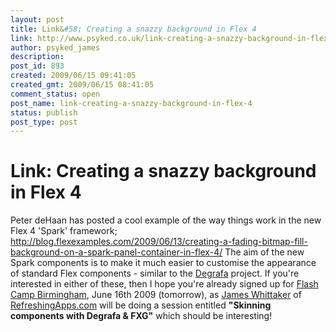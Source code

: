```yaml
---
layout: post
title: Link&#58; Creating a snazzy background in Flex 4
link: http://www.psyked.co.uk/link-creating-a-snazzy-background-in-flex-4/
author: psyked_james
description: 
post_id: 893
created: 2009/06/15 09:41:05
created_gmt: 2009/06/15 08:41:05
comment_status: open
post_name: link-creating-a-snazzy-background-in-flex-4
status: publish
post_type: post
---
```


# Link: Creating a snazzy background in Flex 4

Peter deHaan has posted a cool example of the way things work in the new Flex 4 'Spark' framework; <http://blog.flexexamples.com/2009/06/13/creating-a-fading-bitmap-fill-background-on-a-spark-panel-container-in-flex-4/> The aim of the new Spark components is to make it much easier to customise the appearance of standard Flex components - similar to the [Degrafa](http://www.degrafa.org/) project. If you're interested in either of these, then I hope you're already signed up for [Flash Camp Birmingham](http://flashcamp.co.uk/), June 16th 2009 (tomorrow), as [James Whittaker](http://jameswhittaker.com/) of [RefreshingApps.com](http://refreshingapps.com/) will be doing a session entitled **"Skinning components with Degrafa & FXG"** which should be interesting!